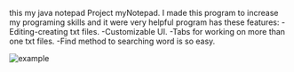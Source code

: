 this my java notepad Project myNotepad.
I made this program to increase my programing skills and it were very helpful
program has these features:
-Editing-creating txt files.
-Customizable UI.
-Tabs for working on more than one txt files.
-Find method to searching word is so easy.

![example](https://github.com/PotetonoRyoshu/MyNotepad-Java/assets/86173679/24f80801-adc4-45f7-818e-d7107de583ad)
